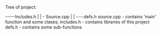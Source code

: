 Tree of project:

-----Includes.h
    |
    | - Source.cpp
                 |
                 |
                 ----defs.h
source.cpp - contains 'main' function and some clases;
includes.h - contains libraries of this project
defs.h - contains some sub-functions
